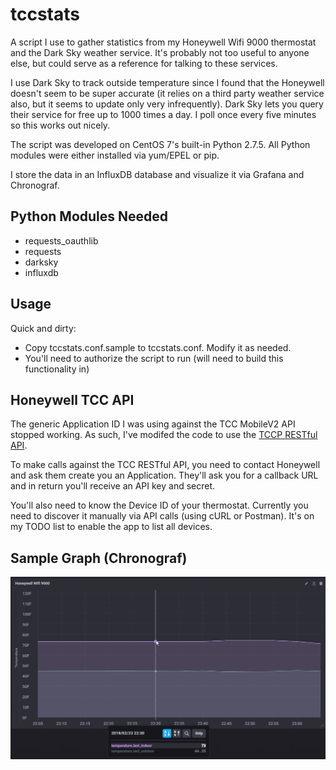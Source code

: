# tccstats
A script I use to gather statistics from my Honeywell Wifi 9000 thermostat and the Dark Sky weather service.  It's probably not too useful to anyone else, but could serve as a reference for talking to these services.

I use Dark Sky to track outside temperature since I found that the Honeywell doesn't seem to be super accurate (it relies on a third party weather service also, but it seems to update only very infrequently).  Dark Sky lets you query their service for free up to 1000 times a day.  I poll once every five minutes so this works out nicely.

The script was developed on CentOS 7's built-in Python 2.7.5.  All Python modules were either installed via yum/EPEL or pip.

I store the data in an InfluxDB database and visualize it via Grafana and Chronograf.

## Python Modules Needed
- requests_oauthlib
- requests
- darksky
- influxdb

## Usage
Quick and dirty:

- Copy tccstats.conf.sample to tccstats.conf.  Modify it as needed.
- You'll need to authorize the script to run (will need to build this
  functionality in)

## Honeywell TCC API
The generic Application ID I was using against the TCC MobileV2 API stopped
working.  As such, I've modifed the code to use the [TCCP RESTful API](https://mytotalconnectcomfort.com/WebApi/Help/ApiIntroduction).

To make calls against the TCC RESTful API, you need to contact Honeywell and
ask them create you an Application.  They'll ask you for a callback URL and in
return you'll receive an API key and secret.

You'll also need to know the Device ID of your thermostat.  Currently you need
to discover it manually via API calls (using cURL or Postman).  It's on my
TODO list to enable the app to list all devices.

## Sample Graph (Chronograf)
![Sample Graph](./sample.png)
